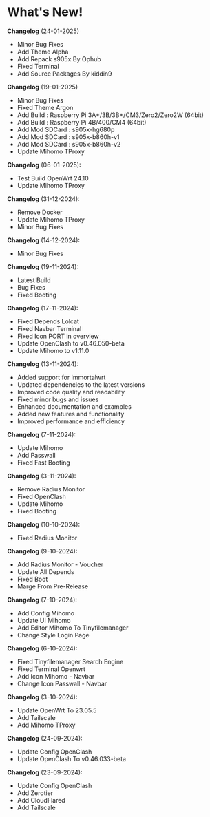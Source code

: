 # What's New!

**Changelog** (24-01-2025)

- Minor Bug Fixes
- Add Theme Alpha
- Add Repack s905x By Ophub
- Fixed Terminal
- Add Source Packages By kiddin9

**Changelog** (19-01-2025)

- Minor Bug Fixes
- Fixed Theme Argon
- Add Build : Raspberry Pi 3A+/3B/3B+/CM3/Zero2/Zero2W (64bit)
- Add Build : Raspberry Pi 4B/400/CM4 (64bit)
- Add Mod SDCard : s905x-hg680p
- Add Mod SDCard : s905x-b860h-v1
- Add Mod SDCard : s905x-b860h-v2
- Update Mihomo TProxy

**Changelog** (06-01-2025):

- Test Build OpenWrt 24.10
- Update Mihomo TProxy

**Changelog** (31-12-2024):

- Remove Docker
- Update Mihomo TProxy
- Minor Bug Fixes

**Changelog** (14-12-2024):

- Minor Bug Fixes

**Changelog** (19-11-2024):

- Latest Build
- Bug Fixes
- Fixed Booting

**Changelog** (17-11-2024):

- Fixed Depends Lolcat
- Fixed Navbar Terminal
- Fixed Icon PORT in overview
- Update OpenClash to v0.46.050-beta
- Update Mihomo to v1.11.0

**Changelog** (13-11-2024):

- Added support for Immortalwrt
- Updated dependencies to the latest versions
- Improved code quality and readability
- Fixed minor bugs and issues
- Enhanced documentation and examples
- Added new features and functionality
- Improved performance and efficiency

**Changelog** (7-11-2024):

- Update Mihomo
- Add Passwall
- Fixed Fast Booting

**Changelog** (3-11-2024):

- Remove Radius Monitor
- Fixed OpenClash
- Update Mihomo
- Fixed Booting

**Changelog** (10-10-2024):

- Fixed Radius Monitor

**Changelog** (9-10-2024):

- Add Radius Monitor - Voucher
- Update All Depends
- Fixed Boot
- Marge From Pre-Release

**Changelog** (7-10-2024):

- Add Config Mihomo
- Update UI Mihomo
- Add Editor Mihomo To Tinyfilemanager
- Change Style Login Page

**Changelog** (6-10-2024):

- Fixed Tinyfilemanager Search Engine
- Fixed Terminal Openwrt
- Add Icon Mihomo - Navbar
- Change Icon Passwall - Navbar

**Changelog** (3-10-2024):

- Update OpenWrt To 23.05.5
- Add Tailscale
- Add Mihomo TProxy

**Changelog** (24-09-2024):

- Update Config OpenClash
- Update OpenClash To v0.46.033-beta

**Changelog** (23-09-2024):

- Update Config OpenClash
- Add Zerotier
- Add CloudFlared
- Add Tailscale
